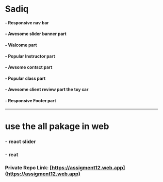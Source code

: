 # Sadiq
#### - Responsive nav bar 
#### - Awesome slider banner part
#### - Walcome part
#### - Popular Instructor part
#### - Awsome contsct part
#### - Popular class part
#### - Awesome client review part the toy car
#### - Responsive Footer part

------------------------------

# use the all pakage in web
### - react slider
### - reat 

### Private Repo Link: [https://assigment12.web.app](https://assigment12.web.app)